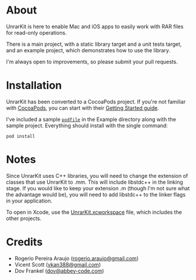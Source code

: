 # About

UnrarKit is here to enable Mac and iOS apps to easily work with RAR files for read-only operations.

There is a main project, with a static library target and a unit tests target, and an example project, which demonstrates how to use the library.

I'm always open to improvements, so please submit your pull requests.


# Installation

UnrarKit has been converted to a CocoaPods project. If you're not familiar with [CocoaPods](http://cocoapods.org), you can start with their [Getting Started guide](http://guides.cocoapods.org/using/getting-started.html).

I've included a sample [`podfile`](Example/Podfile) in the Example directory along with the sample project. Everything should install with the single command:

    pod install


# Notes

Since UnrarKit uses C++ libraries, you will need to change the extension of classes that use UnrarKit to .mm. This will include libstdc++ in the linking stage. If you would like to keep your extension .m (though I'm not sure what the advantage would be), you will need to add libstdc++ to the linker flags in your application.

To open in Xcode, use the [UnrarKit.xcworkspace](UnrarKit.xcworkspace) file, which includes the other projects.

# Credits

* Rogerio Pereira Araujo (rogerio.araujo@gmail.com)
* Vicent Scott (vkan388@gmail.com)
* Dov Frankel (dov@abbey-code.com)